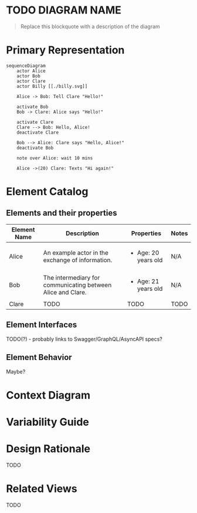 # TODO DIAGRAM NAME
> Replace this blockquote with a description of the diagram

# Primary Representation

```mermaid
sequenceDiagram
    actor Alice
    actor Bob
    actor Clare
    actor Billy [[./billy.svg]]

    Alice -> Bob: Tell Clare "Hello!"

    activate Bob
    Bob -> Clare: Alice says "Hello!"

    activate Clare
    Clare --> Bob: Hello, Alice!
    deactivate Clare

    Bob --> Alice: Clare says "Hello, Alice!"
    deactivate Bob

    note over Alice: wait 10 mins

    Alice ->(20) Clare: Texts "Hi again!"
```
# Element Catalog
<!-- Fill out the below sections with any relevant information or N/A -->

## Elements and their properties
|Element Name|Description|Properties|Notes|
|------------|-----------|----------|-----|
| Alice | An example actor in the exchange of information. | <ul> <li>Age: 20 years old</li> </ul> | N/A |
| Bob | The intermediary for communicating between Alice and Clare. | <ul> <li>Age: 21 years old</li> </ul> | N/A
| Clare | TODO | TODO | TODO |

## Element Interfaces
TODO(?) - probably links to Swagger/GraphQL/AsyncAPI specs?

## Element Behavior
Maybe?

# Context Diagram
<!-- Probably want to create a reusable context diagram that can be pulled in here -->
<!-- ![Context diagram](./context-diagram.puml) -->

# Variability Guide

# Design Rationale
TODO

# Related Views
TODO

